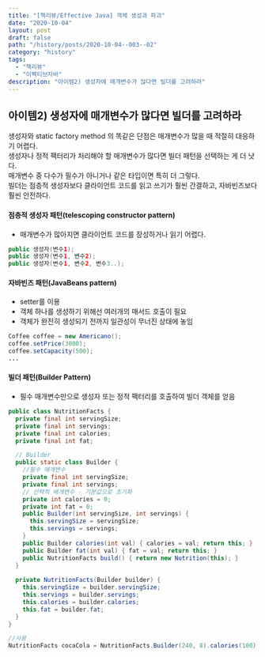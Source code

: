 ```yaml
---
title: "[책리뷰/Effective Java] 객체 생성과 파괴"
date: "2020-10-04"
layout: post
draft: false
path: "/history/posts/2020-10-04--003--02"
category: "history"
tags:
  - "책리뷰"
  - "이펙티브자바"
description: "아이템2) 생성자에 매개변수가 많다면 빌더를 고려하라"
---
```


## 아이템2) 생성자에 매개변수가 많다면 빌더를 고려하라
생성자와 static factory method 의 똑같은 단점은 매개변수가 많을 때 적절히 대응하기 어렵다.  
생성자나 정적 팩터리가 처리해야 할 매개변수가 많다면 빌더 패턴을 선택하는 게 더 낫다.  
매개변수 중 다수가 필수가 아니거나 같은 타입이면 특히 더 그렇다.  
빌더는 점층적 생성자보다 클라이언트 코드를 읽고 쓰기가 훨씬 간결하고, 자바빈즈보다 훨씬 안전하다.

#### 점층적 생성자 패턴(telescoping constructor pattern)
- 매개변수가 많아지면 클라이언트 코드를 장성하거나 읽기 어렵다. 
```java
public 생성자(변수1);
public 생성자(변수1, 변수2);
public 생성자(변수1, 변수2, 변수3..);
```

#### 자바빈즈 패턴(JavaBeans pattern)
- setter를 이용
- 객체 하나를 생성하기 위해선 여러개의 매서드 호출이 필요
- 객체가 완전히 생성되기 전까지 일관성이 무너진 상태에 놓임
```java
Coffee coffee = new Americano();
coffee.setPrice(3000);
coffee.setCapacity(500);
...
```

#### 빌더 패턴(Builder Pattern)
- 필수 매개변수만으로 생성자 또는 정적 팩터리를 호출하여 빌더 객체를 얻음

```java
public class NutritionFacts {
  private final int servingSize;
  private final int servings;
  private final int calories;
  private final int fat;

  // Builder
  public static class Builder {
    //필수 매개변수
    private final int servingSize;
    private final int servings;
    // 선택적 배개변수 - 기본값으로 초기화
    private int calories = 0;
    private int fat = 0;
    public Builder(int servingSize, int servings) {
      this.servingSize = servingSize;
      this.servings = servings;
    }
    public Builder calories(int val) { calories = val; return this; }
    public Builder fat(int val) { fat = val; return this; }
    public NutritionFacts build() { return new Nutrition(this); }
  }
  
  private NutritionFacts(Builder builder) {
    this.servingSize = builder.servingSize;
    this.servings = builder.servings;
    this.calories = builder.calories;
    this.fat = builder.fat;
  }
}

//사용
NutritionFacts cocaCola = NutritionFacts.Builder(240, 8).calories(100).build();
```
